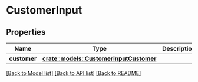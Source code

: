 # CustomerInput

## Properties

Name | Type | Description | Notes
------------ | ------------- | ------------- | -------------
**customer** | [**crate::models::CustomerInputCustomer**](CustomerInput_customer.md) |  | 

[[Back to Model list]](../README.md#documentation-for-models) [[Back to API list]](../README.md#documentation-for-api-endpoints) [[Back to README]](../README.md)


